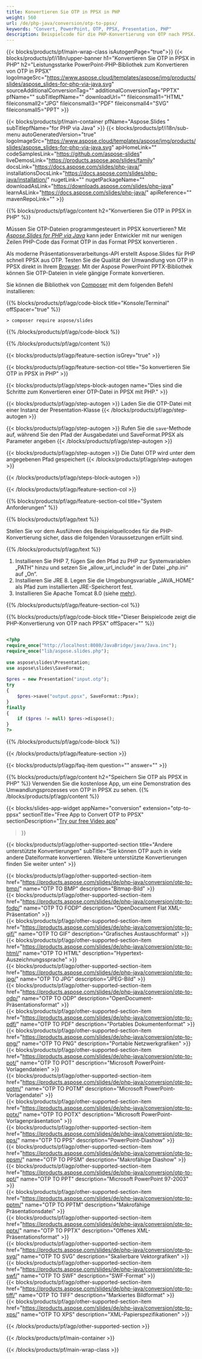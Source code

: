 ```yaml
---
title: Konvertieren Sie OTP in PPSX in PHP
weight: 560
url: /de/php-java/conversion/otp-to-ppsx/ 
keywords: "Convert, PowerPoint, OTP, PPSX, Presentation, PHP"
description: Beispielcode für die PHP-Konvertierung von OTP nach PPSX. Verwenden Sie die PowerPoint-PHP-API für die Stapelkonvertierung von OTP-Dateien in PPSX-Dateien.
---
```


{{< blocks/products/pf/main-wrap-class isAutogenPage="true">}}
{{< blocks/products/pf/i18n/upper-banner h1="Konvertieren Sie OTP in PPSX in PHP" h2="Leistungsstarke PowerPoint-PHP-Bibliothek zum Konvertieren von OTP in PPSX" logoImageSrc="https://www.aspose.cloud/templates/aspose/img/products/slides/aspose_slides-for-php-via-java.svg" sourceAdditionalConversionTag="" additionalConversionTag="PPTX" pfName="" subTitlepfName="" downloadUrl="" fileiconsmall1="HTML" fileiconsmall2="JPG" fileiconsmall3="PDF" fileiconsmall4="SVG" fileiconsmall5="PPT" >}}

{{< blocks/products/pf/main-container pfName="Aspose.Slides " subTitlepfName="for PHP via Java" >}}
{{< blocks/products/pf/i18n/sub-menu autoGeneratedVersion="true" logoImageSrc="https://www.aspose.cloud/templates/aspose/img/products/slides/aspose_slides-for-php-via-java.svg" apiHomeLink="" codeSamplesLink="https://github.com/aspose-slides" liveDemosLink="https://products.aspose.app/slides/family" docsLink="https://docs.aspose.com/slides/php-java/" installationsDocsLink="https://docs.aspose.com/slides/php-java/installation/" nugetLink="" nugetPackageName="" downloadAsLink="https://downloads.aspose.com/slides/php-java" learnAsLink="https://docs.aspose.com/slides/php-java/" apiReference="" mavenRepoLink="" >}}

{{% blocks/products/pf/agp/content h2="Konvertieren Sie OTP in PPSX in PHP" %}}

Müssen Sie OTP-Dateien programmgesteuert in PPSX konvertieren? Mit [*Aspose.Slides for PHP via Java*](https://products.aspose.com/slides/de/php-java/) kann jeder Entwickler mit nur wenigen Zeilen PHP-Code das Format OTP in das Format PPSX konvertieren .

Als moderne Präsentationsverarbeitungs-API erstellt Aspose.Slides für PHP schnell PPSX aus OTP. Testen Sie die Qualität der Umwandlung von OTP in PPSX direkt in Ihrem [Browser](https://products.aspose.app/slides/conversion). Mit der Aspose PowerPoint PPTX-Bibliothek können Sie OTP-Dateien in viele gängige Formate konvertieren.

Sie können die Bibliothek von [Composer](https://packagist.org/packages/aspose/slides) mit dem folgenden Befehl installieren:

{{% blocks/products/pf/agp/code-block title="Konsole/Terminal" offSpacer="true" %}}

```console
> composer require aspose/slides 

```

{{% /blocks/products/pf/agp/code-block %}}

{{% /blocks/products/pf/agp/content %}}

{{< blocks/products/pf/agp/feature-section isGrey="true" >}}

{{< blocks/products/pf/agp/feature-section-col title="So konvertieren Sie OTP in PPSX in PHP" >}}

{{< blocks/products/pf/agp/steps-block-autogen name="Dies sind die Schritte zum Konvertieren einer OTP-Datei in PPSX mit PHP." >}}

{{< blocks/products/pf/agp/step-autogen >}}
Laden Sie die OTP-Datei mit einer Instanz der Presentation-Klasse
{{< /blocks/products/pf/agp/step-autogen >}}

{{< blocks/products/pf/agp/step-autogen >}}
Rufen Sie die `save`-Methode auf, während Sie den Pfad der Ausgabedatei und SaveFormat.PPSX als Parameter angeben
{{< /blocks/products/pf/agp/step-autogen >}}

{{< blocks/products/pf/agp/step-autogen >}}
Die Datei OTP wird unter dem angegebenen Pfad gespeichert
{{< /blocks/products/pf/agp/step-autogen >}}

{{< /blocks/products/pf/agp/steps-block-autogen >}}

{{< /blocks/products/pf/agp/feature-section-col >}}

{{% blocks/products/pf/agp/feature-section-col title="System Anforderungen" %}}

{{% blocks/products/pf/agp/text %}}

 Stellen Sie vor dem Ausführen des Beispielquellcodes für die PHP-Konvertierung sicher, dass die folgenden Voraussetzungen erfüllt sind.

{{% /blocks/products/pf/agp/text %}}

1. Installieren Sie PHP 7, fügen Sie den Pfad zu PHP zur Systemvariablen „PATH“ hinzu und setzen Sie „allow_url_include“ in der Datei „php.ini“ auf „On“.
1. Installieren Sie JRE 8. Legen Sie die Umgebungsvariable „JAVA_HOME“ als Pfad zum installierten JRE-Speicherort fest.
1. Installieren Sie Apache Tomcat 8.0 (siehe [mehr](https://docs.aspose.com/slides/php-java/installation/)). 

{{% /blocks/products/pf/agp/feature-section-col %}}

{{% blocks/products/pf/agp/code-block title="Dieser Beispielcode zeigt die PHP-Konvertierung von OTP nach PPSX" offSpacer="" %}}

```php

<?php
require_once("http://localhost:8080/JavaBridge/java/Java.inc");
require_once("lib/aspose.slides.php");
 
use aspose\slides\Presentation;
use aspose\slides\SaveFormat;
 
$pres = new Presentation("input.otp");
try
{
    $pres->save("output.ppsx", SaveFormat::Ppsx);
}
finally
{
    if ($pres != null) $pres->dispose();
}
?>

```
{{% /blocks/products/pf/agp/code-block %}}

{{< /blocks/products/pf/agp/feature-section >}}

{{< blocks/products/pf/agp/faq-item question="" answer="" >}}
 
{{% blocks/products/pf/agp/content h2="Speichern Sie OTP als PPSX in PHP" %}}
Verwenden Sie die kostenlose App, um eine Demonstration des Umwandlungsprozesses von OTP in PPSX zu sehen. 
{{% /blocks/products/pf/agp/content %}}

<!-- aboutfile Starts -->

{{< blocks/slides-app-widget 
appName="conversion"
extension="otp-to-ppsx"
sectionTitle="Free App to Convert OTP to PPSX" 
sectionDescription="[Try our free Video app](https://products.aspose.app/slides/video/)" 
>}}

<!-- aboutfile Ends -->

{{< blocks/products/pf/agp/other-supported-section title="Andere unterstützte Konvertierungen" subTitle="Sie können OTP auch in viele andere Dateiformate konvertieren. Weitere unterstützte Konvertierungen finden Sie weiter unten" >}}

{{< blocks/products/pf/agp/other-supported-section-item href="https://products.aspose.com/slides/de/php-java/conversion/otp-to-bmp/" name="OTP TO BMP" description="Bitmap-Bild" >}}  
{{< blocks/products/pf/agp/other-supported-section-item href="https://products.aspose.com/slides/de/php-java/conversion/otp-to-fodp/" name="OTP TO FODP" description="OpenDocument Flat XML-Präsentation" >}}  
{{< blocks/products/pf/agp/other-supported-section-item href="https://products.aspose.com/slides/de/php-java/conversion/otp-to-gif/" name="OTP TO GIF" description="Grafisches Austauschformat" >}}  
{{< blocks/products/pf/agp/other-supported-section-item href="https://products.aspose.com/slides/de/php-java/conversion/otp-to-html/" name="OTP TO HTML" description="Hypertext-Auszeichnungssprache" >}}  
{{< blocks/products/pf/agp/other-supported-section-item href="https://products.aspose.com/slides/de/php-java/conversion/otp-to-jpg/" name="OTP TO JPG" description="JPEG-Bild" >}}  
{{< blocks/products/pf/agp/other-supported-section-item href="https://products.aspose.com/slides/de/php-java/conversion/otp-to-odp/" name="OTP TO ODP" description="OpenDocument-Präsentationsformat" >}}  
{{< blocks/products/pf/agp/other-supported-section-item href="https://products.aspose.com/slides/de/php-java/conversion/otp-to-pdf/" name="OTP TO PDF" description="Portables Dokumentenformat" >}}  
{{< blocks/products/pf/agp/other-supported-section-item href="https://products.aspose.com/slides/de/php-java/conversion/otp-to-png/" name="OTP TO PNG" description="Portable Netzwerkgrafiken" >}}  
{{< blocks/products/pf/agp/other-supported-section-item href="https://products.aspose.com/slides/de/php-java/conversion/otp-to-pot/" name="OTP TO POT" description="Microsoft PowerPoint-Vorlagendateien" >}}  
{{< blocks/products/pf/agp/other-supported-section-item href="https://products.aspose.com/slides/de/php-java/conversion/otp-to-potm/" name="OTP TO POTM" description="Microsoft PowerPoint-Vorlagendatei" >}}  
{{< blocks/products/pf/agp/other-supported-section-item href="https://products.aspose.com/slides/de/php-java/conversion/otp-to-potx/" name="OTP TO POTX" description="Microsoft PowerPoint-Vorlagenpräsentation" >}}  
{{< blocks/products/pf/agp/other-supported-section-item href="https://products.aspose.com/slides/de/php-java/conversion/otp-to-pps/" name="OTP TO PPS" description="PowerPoint-Diashow" >}}  
{{< blocks/products/pf/agp/other-supported-section-item href="https://products.aspose.com/slides/de/php-java/conversion/otp-to-ppsm/" name="OTP TO PPSM" description="Makrofähige Diashow" >}}  
{{< blocks/products/pf/agp/other-supported-section-item href="https://products.aspose.com/slides/de/php-java/conversion/otp-to-ppt/" name="OTP TO PPT" description="Microsoft PowerPoint 97-2003" >}}  
{{< blocks/products/pf/agp/other-supported-section-item href="https://products.aspose.com/slides/de/php-java/conversion/otp-to-pptm/" name="OTP TO PPTM" description="Makrofähige Präsentationsdatei" >}}  
{{< blocks/products/pf/agp/other-supported-section-item href="https://products.aspose.com/slides/de/php-java/conversion/otp-to-pptx/" name="OTP TO PPTX" description="Offenes XML-Präsentationsformat" >}}  
{{< blocks/products/pf/agp/other-supported-section-item href="https://products.aspose.com/slides/de/php-java/conversion/otp-to-svg/" name="OTP TO SVG" description="Skalierbare Vektorgrafiken" >}}  
{{< blocks/products/pf/agp/other-supported-section-item href="https://products.aspose.com/slides/de/php-java/conversion/otp-to-swf/" name="OTP TO SWF" description="SWF-Format" >}}  
{{< blocks/products/pf/agp/other-supported-section-item href="https://products.aspose.com/slides/de/php-java/conversion/otp-to-tiff/" name="OTP TO TIFF" description="Markiertes Bildformat" >}}  
{{< blocks/products/pf/agp/other-supported-section-item href="https://products.aspose.com/slides/de/php-java/conversion/otp-to-xps/" name="OTP TO XPS" description="XML-Papierspezifikationen" >}}  


{{< /blocks/products/pf/agp/other-supported-section >}}

{{< /blocks/products/pf/main-container >}}
    
{{< /blocks/products/pf/main-wrap-class >}}